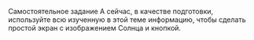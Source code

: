 Самостоятельное задание
А сейчас, в качестве подготовки, используйте всю изученную в этой теме информацию, чтобы сделать простой экран с изображением Солнца и кнопкой.
